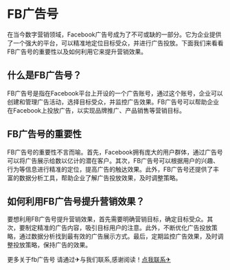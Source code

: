 # FB广告号

在当今数字营销领域，Facebook广告号成为了不可或缺的一部分。它为企业提供了一个强大的平台，可以精准地定位目标受众，并进行广告投放。下面我们来看看FB广告号的重要性以及如何利用它来提升营销效果。

## 什么是FB广告号？

FB广告号是指在Facebook平台上开设的一个广告账号，通过这个账号，企业可以创建和管理广告活动，选择目标受众，并监控广告效果。FB广告号可以帮助企业在Facebook上投放广告，以实现品牌推广、产品销售等营销目标。

## FB广告号的重要性

FB广告号的重要性不言而喻。首先，Facebook拥有庞大的用户群体，通过广告号可以将广告展示给数以亿计的潜在客户。其次，FB广告号可以根据用户的兴趣、行为等信息进行精准的定位，提高广告的触达效果。此外，FB广告号还提供了丰富的数据分析工具，帮助企业了解广告投放效果，及时调整策略。

## 如何利用FB广告号提升营销效果？

要想利用FB广告号提升营销效果，首先需要明确营销目标，确定目标受众。其次，要制定精准的广告内容，吸引目标用户的注意。此外，不断优化广告投放策略，通过数据分析找到最有效的广告展示方式。最后，定期监控广告效果，及时调整投放策略，保持广告的效果。

更多关于fb广告号 请通过✈与我们联系,感谢阅读！[点我联系✈](https://help.k02.cc)